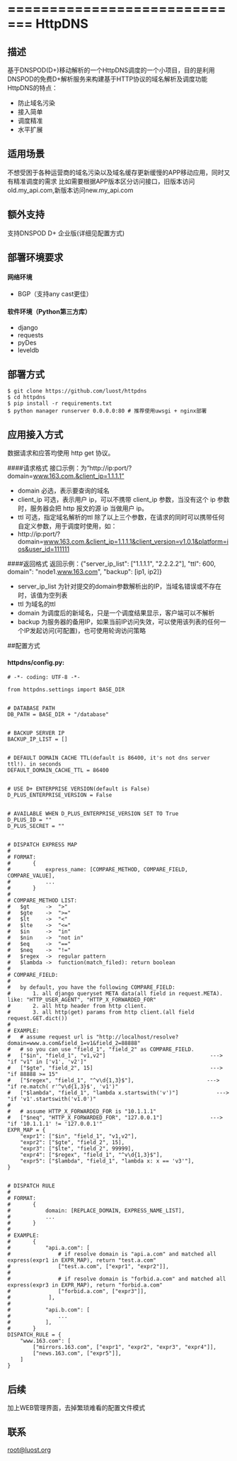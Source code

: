 =============================
HttpDNS
=============================
## 描述
基于DNSPOD(D+)移动解析的一个HttpDNS调度的一个小项目，目的是利用DNSPOD的免费D+解析服务来构建基于HTTP协议的域名解析及调度功能
HttpDNS的特点：
* 防止域名污染
* 接入简单
* 调度精准
* 水平扩展


## 适用场景
不想受困于各种运营商的域名污染以及域名缓存更新缓慢的APP移动应用，同时又有精准调度的需求
比如需要根据APP版本区分访问接口，旧版本访问old.my_api.com,新版本访问new.my_api.com


## 额外支持
支持DNSPOD D+ 企业版(详细见配置方式)


## 部署环境要求
#### 网络环境
* BGP（支持any cast更佳）
#### 软件环境（Python第三方库）
* django
* requests
* pyDes
* leveldb


## 部署方式
    $ git clone https://github.com/luost/httpdns
    $ cd httpdns
    $ pip install -r requirements.txt
    $ python manager runserver 0.0.0.0:80 # 推荐使用uwsgi + nginx部署


## 应用接入方式
数据请求和应答均使用 http get 协议。

####请求格式
接口示例：为“http://ip:port/?domain=www.163.com.&client_ip=1.1.1.1”
* domain 必选，表示要查询的域名
* client_ip 可选，表示用户 ip，可以不携带 client_ip 参数，当没有这个 ip 参数时，服务器会把 http 报文的源 ip 当做用户 ip。
* ttl 可选，指定域名解析的ttl
除了以上三个参数，在请求的同时可以携带任何自定义参数，用于调度时使用，如：
* http://ip:port/?domain=www.163.com.&client_ip=1.1.1.1&client_version=v1.0.1&platform=ios&user_id=111111

####返回格式
返回示例：{"server_ip_list": ["1.1.1.1", "2.2.2.2"], "ttl": 600, domain": "node1.www.163.com", "backup": [ip1, ip2]}
* server_ip_list 为针对提交的domain参数解析出的IP，当域名错误或不存在时，该值为空列表
* ttl 为域名的ttl
* domain 为调度后的新域名，只是一个调度结果显示，客户端可以不解析
* backup 为服务器的备用IP，如果当前IP访问失效，可以使用该列表的任何一个IP发起访问(可配置)，也可使用轮询访问策略


##配置方式

#### httpdns/config.py:
<pre><code># -*- coding: UTF-8 -*-

from httpdns.settings import BASE_DIR


# DATABASE PATH
DB_PATH = BASE_DIR + "/database"


# BACKUP SERVER IP
BACKUP_IP_LIST = []


# DEFAULT DOMAIN CACHE TTL(default is 86400, it's not dns server ttl!). in seconds
DEFAULT_DOMAIN_CACHE_TTL = 86400


# USE D+ ENTERPRISE VERSION(default is False)
D_PLUS_ENTERPRISE_VERSION = False


# AVAILABLE WHEN D_PLUS_ENTERPRISE_VERSION SET TO True
D_PLUS_ID = ""
D_PLUS_SECRET = ""


# DISPATCH EXPRESS MAP
#
# FORMAT:
#       {
#           express_name: [COMPARE_METHOD, COMPARE_FIELD, COMPARE_VALUE],
#           ...
#       }
#
# COMPARE_METHOD LIST:
#   $gt     ->  ">"
#   $gte    ->  ">="
#   $lt     ->  "<"
#   $lte    ->  "<="
#   $in     ->  "in"
#   $nin    ->  "not in"
#   $eq     ->  "=="
#   $neq    ->  "!="
#   $regex  ->  regular pattern
#   $lambda ->  function(match_filed): return boolean
#
# COMPARE_FIELD:
#
#   by default, you have the following COMPARE_FIELD:
#       1. all django queryset META data(all field in request.META). like: "HTTP_USER_AGENT", "HTTP_X_FORWARDED_FOR"
#       2. all http header from http client.
#       3. all http(get) params from http client.(all field request.GET.dict())
#
# EXAMPLE:
#   # assume request url is "http://localhost/resolve?domain=www.a.com&field_1=v1&field_2=88888"
#   # so you can use "field_1", "field_2" as COMPARE_FIELD.
#   ["$in", "field_1", "v1,v2"]                                 ---> "if "v1" in ['v1', 'v2']"
#   ["$gte", "field_2", 15]                                     ---> "if 88888 >= 15"
#   ["$regex", "field_1", "^v\d{1,3}$"],                       ---> "if re.match( r'^v\d{1,3}$', 'v1')"
#   ["$lambda", "field_1", "lambda x.startswith('v')"]            ---> "if 'v1'.startswith('v1.0')"
#
#   # assume HTTP_X_FORWARDED_FOR is "10.1.1.1"
#   ["$neq", "HTTP_X_FORWARDED_FOR", "127.0.0.1"]               ---> "if '10.1.1.1' != '127.0.0.1'"
EXPR_MAP = {
    "expr1": ["$in", "field_1", "v1,v2"],
    "expr2": ["$gte", "field_2", 15],
    "expr3": ["$lte", "field_2", 99999],
    "expr4": ["$regex", "field_1", "^v\d{1,3}$"],
    "expr5": ["$lambda", "field_1", "lambda x: x == 'v3'"],
}


# DISPATCH RULE
#
# FORMAT:
#       {
#           domain: [REPLACE_DOMAIN, EXPRESS_NAME_LIST],
#           ...
#       }
#
# EXAMPLE:
#       {
#           "api.a.com": [
#               # if resolve domain is "api.a.com" and matched all express(expr1 in EXPR_MAP), return "test.a.com"
#               ["test.a.com", ["expr1", "expr2"]],
#
#               # if resolve domain is "forbid.a.com" and matched all express(expr3 in EXPR_MAP), return "forbid.a.com"
#               ["forbid.a.com", ["expr3"]],
#            ],
#
#           "api.b.com": [
#               ...
#           ],
#       }
DISPATCH_RULE = {
    "www.163.com": [
        ["mirrors.163.com", ["expr1", "expr2", "expr3", "expr4"]],
        ["news.163.com", ["expr5"]],
    ]
}
</code></pre>


## 后续
加上WEB管理界面，去掉繁琐难看的配置文件模式

## 联系
root@luost.org



